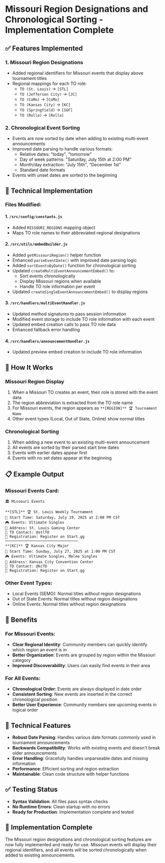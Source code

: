 # Missouri Region Designations and Chronological Sorting - Implementation Complete

## ✅ **Features Implemented**

### **1. Missouri Region Designations**
- Added regional identifiers for Missouri events that display above tournament titles
- Regional mappings for each TO role:
  - `TO (St. Louis)` → `[STL]`
  - `TO (Jefferson City)` → `[JC]`
  - `TO (CoMo)` → `[CoMo]`
  - `TO (Kansas City)` → `[KC]`
  - `TO (Springfield)` → `[SGF]`
  - `TO (Rolla)` → `[Rolla]`

### **2. Chronological Event Sorting**
- Events are now sorted by date when adding to existing multi-event announcements
- Improved date parsing to handle various formats:
  - Relative dates: "today", "tomorrow"
  - Day of week patterns: "Saturday, July 15th at 2:00 PM"
  - Month/day extraction: "July 15th", "December 1st"
  - Standard date formats
- Events with unset dates are sorted to the beginning

## 🔧 **Technical Implementation**

### **Files Modified:**

#### **1. `/src/config/constants.js`**
- Added `MISSOURI_REGIONS` mapping object
- Maps TO role names to their abbreviated regional designations

#### **2. `/src/utils/embedBuilder.js`**
- Added `getMissouriRegion()` helper function
- Enhanced `parseEventDate()` with improved date parsing logic
- Added `sortEventsByDate()` function for chronological sorting
- Updated `createMultiEventAnnouncementEmbed()` to:
  - Sort events chronologically
  - Display Missouri regions when available
  - Handle TO role information per event
- Updated `createSingleEventAnnouncementEmbed()` to display regions

#### **3. `/src/handlers/multiEventHandler.js`**
- Updated method signatures to pass session information
- Modified event storage to include TO role information with each event
- Updated embed creation calls to pass TO role data
- Enhanced fallback error handling

#### **4. `/src/handlers/announcementHandler.js`**
- Updated preview embed creation to include TO role information

## 🎯 **How It Works**

### **Missouri Region Display**
1. When a Missouri TO creates an event, their role is stored with the event data
2. The region abbreviation is extracted from the TO role name
3. For Missouri events, the region appears as `**[REGION]** 🏆 Tournament Name`
4. Other event types (Local, Out of State, Online) show normal titles

### **Chronological Sorting**
1. When adding a new event to an existing multi-event announcement
2. All events are sorted by their parsed start time dates
3. Events with earlier dates appear first
4. Events with no set dates appear at the beginning

## 📋 **Example Output**

### **Missouri Events Card:**
```
🏛️ Missouri Events

**[STL]** 🏆 St. Louis Weekly Tournament
📅 Start Time: Saturday, July 19, 2025 at 2:00 PM CST
🎮 Events: Ultimate Singles
📍 Address: St. Louis Gaming Center
👤 TO Contact: @stlTO
🔗 Registration: Register on Start.gg
─────────────────────────────────
**[KC]** 🏆 Kansas City Major
📅 Start Time: Sunday, July 27, 2025 at 1:00 PM CST
🎮 Events: Ultimate Singles, Melee Singles
📍 Address: Kansas City Convention Center
👤 TO Contact: @kcTO
🔗 Registration: Register on Start.gg
```

### **Other Event Types:**
- Local Events (SEMO): Normal titles without region designations
- Out of State Events: Normal titles without region designations
- Online Events: Normal titles without region designations

## 🚀 **Benefits**

### **For Missouri Events:**
- **Clear Regional Identity**: Community members can quickly identify which region an event is in
- **Better Organization**: Events are grouped by region within the Missouri category
- **Improved Discoverability**: Users can easily find events in their area

### **For All Events:**
- **Chronological Order**: Events are always displayed in date order
- **Consistent Sorting**: New events are inserted in the correct chronological position
- **Better User Experience**: Community members see upcoming events in logical order

## 🔧 **Technical Features**

- **Robust Date Parsing**: Handles various date formats commonly used in tournament announcements
- **Backwards Compatibility**: Works with existing events and doesn't break older announcements
- **Error Handling**: Gracefully handles unparseable dates and missing information
- **Performance**: Efficient sorting and region extraction
- **Maintainable**: Clean code structure with helper functions

## ✅ **Testing Status**

- **Syntax Validation**: All files pass syntax checks
- **No Runtime Errors**: Clean startup with no errors
- **Ready for Production**: Implementation complete and tested

## 🎉 **Implementation Complete**

The Missouri region designations and chronological sorting features are now fully implemented and ready for use. Missouri events will display their regional identifiers, and all events will be sorted chronologically when added to existing announcements.
